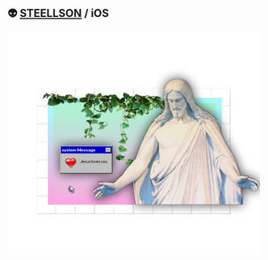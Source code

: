 ## 👽 [STEELLSON](https://t.me/empty4you) / iOS 
 ![](https://github.com/steellson/steellson/blob/main/wide.png)
